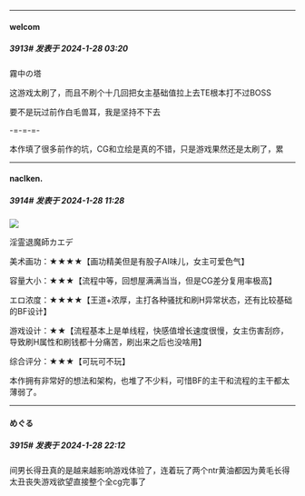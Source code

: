 
*****

####  welcom  
##### 3913#       发表于 2024-1-28 03:20

霧中の塔

这游戏太刷了，而且不刷个十几回把女主基础值拉上去TE根本打不过BOSS

要不是玩过前作白毛兽耳，我是坚持不下去

-=-=-=-

本作填了很多前作的坑，CG和立绘是真的不错，只是游戏果然还是太刷了，累


*****

####  naclken.  
##### 3914#       发表于 2024-1-28 11:28

<img src="https://img.dlsite.jp/modpub/images2/work/doujin/RJ01138000/RJ01137254_img_sam_mini.jpg" referrerpolicy="no-referrer">

淫霊退魔師カエデ

美术画功：★★★★【画功精美但是有股子AI味儿，女主可爱色气】

容量大小：★★★【流程中等，回想屋满满当当，但是CG差分复用率极高】

エロ浓度：★★★★【王道+浓厚，主打各种骚扰和刷H异常状态，还有比较基础的BF设计】

游戏设计：★★【流程基本上是单线程，快感值增长速度很慢，女主伤害刮痧，导致刷H属性和刷钱都十分痛苦，刷出来之后也没啥用】

综合评分：★★★【可玩可不玩】

本作拥有非常好的想法和架构，也堆了不少料，可惜BF的主干和流程的主干都太薄弱了。


*****

####  めぐる  
##### 3915#       发表于 2024-1-28 22:12

间男长得丑真的是越来越影响游戏体验了，连着玩了两个ntr黄油都因为黄毛长得太丑丧失游戏欲望直接整个全cg完事了

